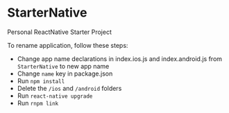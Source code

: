 # StarterNative

Personal ReactNative Starter Project

To rename application, follow these steps:

- Change app name declarations in index.ios.js and index.android.js from `StarterNative` to new app name
- Change `name` key in package.json
- Run `npm install`
- Delete the `/ios` and `/android` folders
- Run `react-native upgrade`
- Run `rnpm link`
